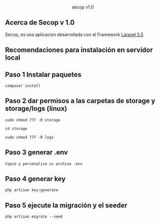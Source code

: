 <p align="center">secop v1.0</p>



## Acerca de Secop v 1.0
Secop, es una aplicacion desarrollada con el Framework [Laravel 5.5](https://laravel.com/docs/5.5) 

## Recomendaciones para instalación en servidor local

## Paso 1 Instalar paquetes 

	composer install

## Paso 2 dar permisos a las carpetas de storage y storage/logs (linux)
	
	sudo chmod 777 -R storage

	cd storage

	sudo chmod 777 -R logs

## Paso 3 generar .env
	
	Copie y personalice su archivo .env

## Paso 4 generar key
	
	php artisan key:generate

## Paso 5 ejecute la migración y el seeder

	php artisan migrate --seed

